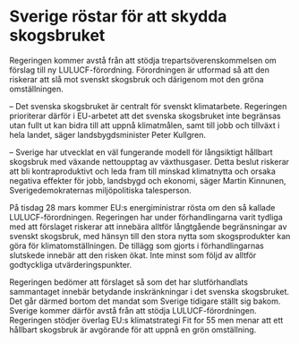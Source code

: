 # Sverige röstar för att skydda skogsbruket

Regeringen kommer avstå från att stödja trepartsöverenskommelsen om förslag till ny LULUCF-förordning. Förordningen är utformad så att den riskerar att slå mot svenskt skogsbruk och därigenom mot den gröna omställningen.

– Det svenska skogsbruket är centralt för svenskt klimatarbete. Regeringen prioriterar därför i EU-arbetet att det svenska skogsbruket inte begränsas utan fullt ut kan bidra till att uppnå klimatmålen, samt till jobb och tillväxt i hela landet, säger landsbygdsminister Peter Kullgren.

– Sverige har utvecklat en väl fungerande modell för långsiktigt hållbart skogsbruk med växande nettoupptag av växthusgaser. Detta beslut riskerar att bli kontraproduktivt och leda fram till minskad klimatnytta och orsaka negativa effekter för jobb, landsbygd och ekonomi, säger Martin Kinnunen, Sverigedemokraternas miljöpolitiska talesperson.

På tisdag 28 mars kommer EU:s energiministrar rösta om den så kallade LULUCF-förordningen. Regeringen har under förhandlingarna varit tydliga med att förslaget riskerar att innebära alltför långtgående begränsningar av svenskt skogsbruk, med hänsyn till den stora nytta som skogsprodukter kan göra för klimatomställningen. De tillägg som gjorts i förhandlingarnas slutskede innebär att den risken ökat. Inte minst som följd av alltför godtyckliga utvärderingspunkter.

Regeringen bedömer att förslaget så som det har slutförhandlats sammantaget innebär betydande inskränkningar i det svenska skogsbruket. Det går därmed bortom det mandat som Sverige tidigare ställt sig bakom. Sverige kommer därför avstå från att stödja LULUCF-förordningen. Regeringen stödjer överlag EU:s klimatstrategi Fit for 55 men menar att ett hållbart skogsbruk är avgörande för att uppnå en grön omställning.
